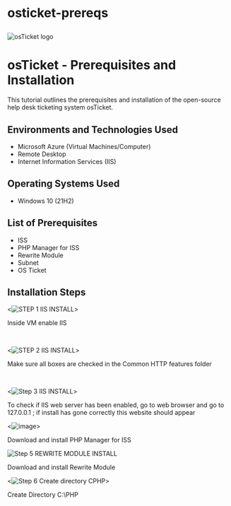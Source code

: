 # osticket-prereqs<p align="center">
<img src="https://i.imgur.com/Clzj7Xs.png" alt="osTicket logo"/>
</p>

<h1>osTicket - Prerequisites and Installation</h1>
This tutorial outlines the prerequisites and installation of the open-source help desk ticketing system osTicket.<br />


<h2>Environments and Technologies Used</h2>

- Microsoft Azure (Virtual Machines/Computer)
- Remote Desktop
- Internet Information Services (IIS)

<h2>Operating Systems Used </h2>

- Windows 10</b> (21H2)

<h2>List of Prerequisites</h2>

- ISS 
- PHP Manager for ISS
- Rewrite Module
- Subnet 
- OS Ticket

<h2>Installation Steps</h2>

<p>

<![STEP 1 IIS INSTALL](https://github.com/RayOyelaja7/osticket-prereqs/assets/151464086/00e07404-5c84-4e26-b414-4bd35203396f)>

</p>
<p>
Inside VM enable IIS

</p>
<br />

<p>

  <![STEP 2 IIS INSTALL](https://github.com/RayOyelaja7/osticket-prereqs/assets/151464086/60f028f6-5566-4139-a91b-f5ed59ac8796)>

</p>
<p>
  Make sure all boxes are checked in the Common HTTP features folder
</p>
<br />

<p>

  
<![Step 3 IIS INSTALL](https://github.com/RayOyelaja7/osticket-prereqs/assets/151464086/54fa5b5c-9b9b-46ce-b318-2e197a83a5bb)>


</p>

<p>
To check if IIS web server has been enabled, go to web browser and go to 127.0.0.1 ; if install has gone correctly this website should appear
</p>

<p>

  <![image](https://github.com/RayOyelaja7/osticket-prereqs/assets/151464086/1413a556-94f8-427f-b55a-42b5a87fd849)>

</p>

<p>

Download and install PHP Manager for ISS 

</p>

<p>

![Step 5 REWRITE MODULE INSTALL](https://github.com/RayOyelaja7/osticket-prereqs/assets/151464086/d2811617-9ac2-49fd-9097-eb4ca7c58059)

<p>

<p>
Download and install Rewrite Module

<p>

 <![Step 6 Create directory CPHP](https://github.com/RayOyelaja7/osticket-prereqs/assets/151464086/2f0f7b2c-1994-48c9-913e-6c9f932cad68)>

</p>


<p>
Create Directory C:\PHP

</p>

<p>

</p>

<p>

</p>

<p>

</p>

<p>
  
<br />



















